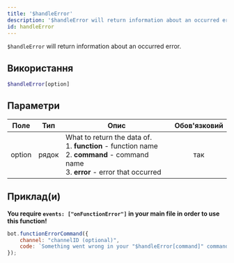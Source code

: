 ```yaml
---
title: '$handleError'
description: '$handleError will return information about an occurred error.'
id: handleError
---
```


`$handleError` will return information about an occurred error.

## Використання

```php
$handleError[option]
```

## Параметри

| Поле   | Тип   | Опис                                                                                                                                                                | Обов'язковий |
| ------ | ----- | ------------------------------------------------------------------------------------------------------------------------------------------------------------------- |:------------:|
| option | рядок | What to return the data of. <br /> 1. **function** - function name <br /> 2. **command** - command name <br /> 3. **error** - error that occurred |     так      |

## Приклад(и)

**You require `events: ["onFunctionError"]` in your main file in order to use this function!**

```javascript
bot.functionErrorCommand({
    channel: "channelID (optional)",
    code: `Something went wrong in your "$handleError[command]" command! The function "$handleError[function]" returned the error "$handleError[error]"!`
});
```
